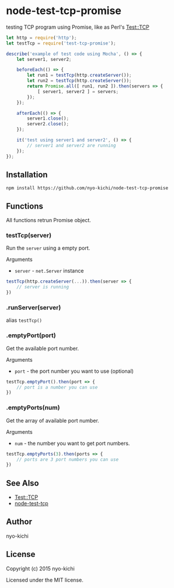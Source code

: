 node-test-tcp-promise
=====================

testing TCP program using Promise, like as Perl's [Test::TCP](https://github.com/tokuhirom/Test-TCP)

```javascript
let http = require('http');
let testTcp = require('test-tcp-promise');

describe('example of test code using Mocha', () => {
    let server1, server2;

    beforeEach(() => {
        let run1 = testTcp(http.createServer());
        let run2 = testTcp(http.createServer());
        return Promise.all([ run1, run2 ]).then(servers => {
            [ server1, server2 ] = servers;
        });
    });

    afterEach(() => {
        server1.close();
        server2.close();
    });

    it('test using server1 and server2', () => {
        // server1 and server2 are running
    });
});
```

Installation
------------

    npm install https://github.com/nyo-kichi/node-test-tcp-promise

Functions
---------
All functions retrun Promise object.

### testTcp(server)

Run the `server` using a empty port.

Arguments
* `server` - `net.Server` instance

```javascript
testTcp(http.createServer(...)).then(server => {
    // server is running
})
```

### .runServer(server)

alias `testTcp()`

### .emptyPort(port)

Get the available port number.

Arguments
* `port` - the port number you want to use (optional)

```javascript
testTcp.emptyPort().then(port => {
    // port is a number you can use
})
```

### .emptyPorts(num)

Get the array of available port number.

Arguments
* `num` - the number you want to get port numbers.

```javascript
testTcp.emptyPorts(3).then(ports => {
    // ports are 3 port numbers you can use
})
```

See Also
--------
* [Test::TCP](https://github.com/tokuhirom/Test-TCP)
* [node-test-tcp](https://github.com/sugyan/node-test-tcp)

Author
------
nyo-kichi

License
-------
Copyright (c) 2015 nyo-kichi

Licensed under the MIT license.
